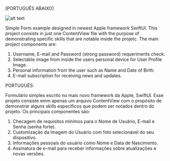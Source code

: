 [PORTUGUÊS ABAIXO]

![alt text](https://github.com/[marcelodeabreu]/[form-example-ios]/blob/[main]/formExampleSS.png?raw=true)

Simple Form example designed in newest Apple framework SwiftUI. This project consists in just one ContentView file with the purpose of demonstrating specific skills that are notable inside the projetc.
The main project components are:
1.  Username, E-mail and Password (strong password) requeriments check.
2.  Selectable image from inside the users personal device for User Profile Image.
3.  Personal information from the user such as Name and Date of Birth.
4.  E-mail subscription for receiving news and updates.




PORTUGUÊS:

Formulário simples escrito no mais novo framework da Apple, SwiftUI. Esse projeto consiste emm apenas um arquivo ContentView com o propósito de demonstrar alguns skills específicos que podem ser notados dentro do projeto.
Os principais componentes são:
1. Checagem de requisitos mínimos para o Nome de Usuário, E-mail e Senha (senha forte).
2. Customização da Imagem do Usuário com foto selecionável do seu dispositivo.
3. Informações pessoais do usuário como Nome e Data de Nascimento.
4. Assinatura de e-mail para receber informações sobre atualizações e novas versões. 
